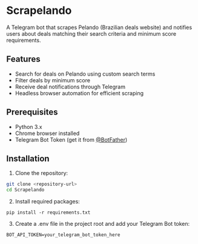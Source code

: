 # Scrapelando

A Telegram bot that scrapes Pelando (Brazilian deals website) and notifies users about deals matching their search criteria and minimum score requirements.

## Features

- Search for deals on Pelando using custom search terms
- Filter deals by minimum score
- Receive deal notifications through Telegram
- Headless browser automation for efficient scraping

## Prerequisites

- Python 3.x
- Chrome browser installed
- Telegram Bot Token (get it from [@BotFather](https://t.me/botfather))

## Installation

1. Clone the repository:
```bash
git clone <repository-url>
cd Scrapelando
```

2. Install required packages:
```
pip install -r requirements.txt
````

3. Create a .env file in the project root and add your Telegram Bot token:
````
BOT_API_TOKEN=your_telegram_bot_token_here
````
